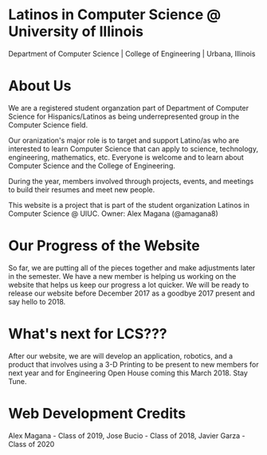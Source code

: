 # Latinos in Computer Science @ University of Illinois
Department of Computer Science | College of Engineering | Urbana, Illinois 

# About Us 
We are a registered student organzation part of Department of Computer Science for Hispanics/Latinos as being underrepresented group in the Computer Science field. 

Our oranization's major role is to target and support Latino/as who are interested to learn Computer Science that can apply to science, technology, engineering, mathematics, etc. Everyone is welcome and to learn about Computer Science and the College of Engineering. 

During the year, members involved through projects, events, and meetings to build their resumes and meet new people. 

This website is a project that is part of the student organization Latinos in Computer Science @ UIUC. Owner: Alex Magana (@amagana8) 

# Our Progress of the Website
So far, we are putting all of the pieces together and make adjustments later in the semester. We have a new member is helping us working on the website that helps us keep our progress a lot quicker. We will be ready to release our website before December 2017 as a goodbye 2017 present and say hello to 2018.

# What's next for LCS???
After our website, we are will develop an application, robotics, and a product that involves using a 3-D Printing to be present to new members for next year and for Engineering Open House coming this March 2018. Stay Tune. 

# Web Development Credits
Alex Magana - Class of 2019, Jose Bucio - Class of 2018, Javier Garza - Class of 2020
